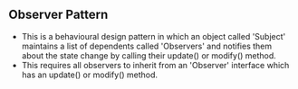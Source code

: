 ## Observer Pattern
- This is a behavioural design pattern in which an object called 'Subject' maintains a list of dependents called 'Observers' and notifies them about the state change by calling their update() or modify() method.
- This requires all observers to inherit from an 'Observer' interface which has an update() or modify() method.
